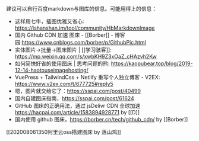 建议可以自行百度markdown与图库的信息。可能用得上的信息：
- 这样用七牛，插图优雅又省心: https://ishanshan.im/tool/community/HbMarkdownImage
- 国内 Github CDN 加速 图床 - [[Borber]] - 博客园:https://www.cnblogs.com/borber/p/GithubPic.html
- 实体图片→批量→图床图片 | [[学习骇客]]: https://mp.weixin.qq.com/s/xwbKH9Z3xOaZ_cHAzvh2Kw
- 如何简快好省的使用图床 | 思考问题的熊: https://kaopubear.top/blog/2019-12-14-haotouseimagehosting/
- VuePress + TailwindCss + Netlify 重写个人独立博客 - V2EX: https://www.v2ex.com/t/677725#reply5
- 嗯，图片就交给它了：https://sspai.com/post/40499
- 国内自建图床指南，https://sspai.com/post/61624
- GitHub 图床的正确用法，通过 jsDelivr CDN 全球加速 https://hacpai.com/article/1583894928771 by [[D]]
- 国内使用 github 图床，https://borber.cn/tech/github_cdn/ by [[Borber]]

[[202008061350阿里云oss搭建图床 by 落山鸡]]